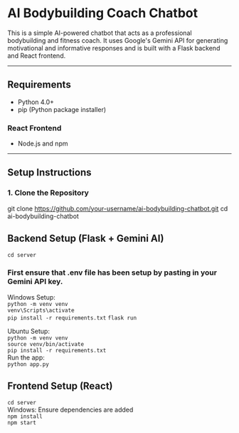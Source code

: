 # AI Bodybuilding Coach Chatbot

This is a simple AI-powered chatbot that acts as a professional bodybuilding and fitness coach. 
It uses Google's Gemini API for generating motivational and informative responses and is built with a Flask backend and React frontend.

---

## Requirements
- Python 4.0+
- pip (Python package installer)

### React Frontend
- Node.js and npm

---

## Setup Instructions

### 1. Clone the Repository
git clone https://github.com/your-username/ai-bodybuilding-chatbot.git
cd ai-bodybuilding-chatbot

## Backend Setup (Flask + Gemini AI)
`cd server`<br>
### First ensure that .env file has been setup by pasting in your Gemini API key.
Windows Setup: <br>
`python -m venv venv`<br>
`venv\Scripts\activate`<br>
`pip install -r requirements.txt`
`flask run`

Ubuntu Setup:<br>
`python -m venv venv`<br>
`source venv/bin/activate`<br>
`pip install -r requirements.txt`
<br>
Run the app:<br>
`python app.py`

## Frontend Setup (React)
`cd server`<br>
Windows: 
Ensure dependencies are added <br>
`npm install`<br>
`npm start`
